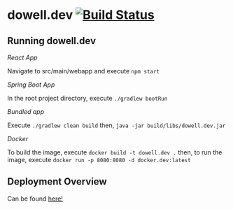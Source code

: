# dowell.dev [![Build Status](https://travis-ci.com/LukeDowell/dowell.dev.svg?branch=master)](https://travis-ci.com/LukeDowell/dowell.dev)

## Running dowell.dev

*React App*

Navigate to src/main/webapp and execute `npm start`

*Spring Boot App*

In the root project directory, execute `./gradlew bootRun`

*Bundled app*

Execute `./gradlew clean build` then, `java -jar build/libs/dowell.dev.jar`

*Docker*

To build the image, execute `docker build -t dowell.dev .` then, to run the image, execute `docker run -p 8080:8080 -d docker.dev:latest`

## Deployment Overview ##

Can be found [here!](deploy/deployment-overview.md)